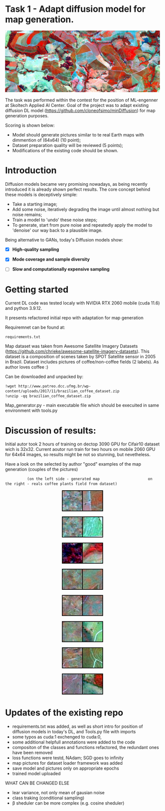 # Task 1 - Adapt diffusion model for map generation.

<!-- #region -->
<p align="center">
<img  src="contents/image_coffee-1024x407.jpg">
</p>

The task was performed within the contest for the position of ML-engenner at Skoltech Applied AI Center.
Goal of the project was to adapt existing diffusion DL model (https://github.com/cloneofsimo/minDiffusion) for map generation purposes. 

Scoring is shown below:
- Model should generate pictures similar to te real Earth maps with dimmention of (64x64) (10 point);
- Dataset preparation quality will be reviewed (5 points);
- Modifications of the existing code should be shown.

# Introduction

Diffusion models became very promising nowadays, as being recently introduced it is already shown perfect results. 
The core concept behind these models is deceptively simple:

- Take a starting image;
- Add some noise, iteratively degrading the image until almost nothing but noise remains;
- Train a model to 'undo' these noise steps;
- To generate, start from pure noise and repeatedly apply the model to 'denoise' our way back to a plausible image.

Being alternative to GANs, today's Diffusion models show: 

- [x] **High-quality sampling**

- [x] **Mode coverage and sample diversity**

- [ ] **Slow and computationally expensive sampling**

# Getting started
Current DL code was tested localy with NVIDIA RTX 2060 mobile (cuda 11.6) and python 3.9.12. 

It presents refactored initial repo with adaptation for map generation

Requiremnet can be found at:

```
requirements.txt
```

Map dataset was taken from Awesome Satellite Imagery Datasets (https://github.com/chrieke/awesome-satellite-imagery-datasets).
This dataset is a composition of scenes taken by SPOT Satellite sensor in 2005 in Brazil. Dataset includes pictures of coffee/non-coffee fields (2 labels).
As author loves coffee :)

Can be downloaded and unpacked by:
```
!wget http://www.patreo.dcc.ufmg.br/wp-content/uploads/2017/11/brazilian_coffee_dataset.zip
!unzip -qq brazilian_coffee_dataset.zip
```

Map_generator.py - main executable file which should be execuited in same environment with tools.py

# Discussion of results:

Initial autor took 2 hours of training on dectop 3090 GPU for Cifair10 dataset wich is 32x32. 
Current aoutor run train for two hours on mobile 2060 GPU for 64x64 images, so results might be not so stunning, but nevetheless.

Have a look on the selected by author "good" examples of the map generation (couples of the pictures)

              (on the left side - generated map                      on the right - reals coffee plants field from dataset)



<p align="center">
<img  src="contents/17.png">
</p>
<p align="center">
<img  src="contents/20.png">
</p>
<p align="center">
<img  src="contents/70.png">
</p>
<p align="center">
<img  src="contents/86.png">
</p>
<p align="center">
<img  src="contents/176.png">
</p>
<p align="center">
<img  src="contents/186.png">
</p>
<p align="center">
<img  src="contents/274.png">
</p>
<p align="center">
<img  src="contents/280.png">
</p>

# Updates of the existing repo

- requirements.txt was added, as well as short intro for position of diffusion models in today's DL, and Tools.py file with imports
- some typos as cuda:1 exchenged to cuda:0, 
- some additional helpfull annotations were added to the code
- compositon of the classes and functions refactored, the redundant ones have been removed
- loss functions were testd, NAdam; SGD goes to infinity
- map pictures for dataset loader framework was added
- save model and pictures only on appropriate epochs
- trained model uploaded

WHAT CAN BE CHANGED ELSE

- lear variance, not only mean of gausian noise
- class traking (conditional sampling)
- β sheduler can be more complex (e.g. cosine sheduler)

